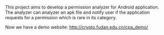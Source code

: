 This project aims to develop a permission analyzer for Android application. The analyzer can analyzer an apk file and notify user if the application requests for a permission which is rare in its category.

Now we have a demo website:
http://crypto.fudan.edu.cn/cpa_demo/